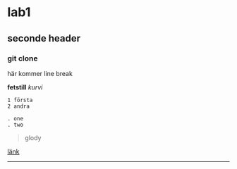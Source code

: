# lab1
## seconde header
### git clone
   här kommer line break  

   **fetstill**
   *kurvi*

   ```
   1 första
   2 andra

   ```
   ```
   . one
   . two
   ```

   > glody

   [länk](https://github.com/Donxpedro/db2022.git)

   ---
